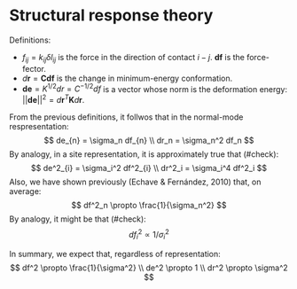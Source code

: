 # Structural response theory

Definitions:

* $f_{ij} = k_{ij} \delta l_{ij}$ is the force in the direction of contact $i-j$. $\mathbf{df}$ is the force-fector. 
* $d\mathbf{r} = \mathbf{C df}$ is the change in minimum-energy conformation.
* $\mathbf{de} = K^{1/2}dr = C^{-1/2}df$ is a vector whose norm is the deformation energy: $||\mathbf{de}||^2 = d\mathbf{r}^T \mathbf{K} d\mathbf{r}$.

From the previous definitions, it follwos that in the normal-mode respresentation: 
$$
de_{n} = \sigma_n df_{n} \\ dr_n = \sigma_n^2 df_n
$$
By analogy, in a site representation, it is approximately true that (#check): 
$$
de^2_{i} = \sigma_i^2 df^2_{i} \\ dr^2_i = \sigma_i^4 df^2_i
$$
Also, we have shown previously (Echave & Fernández, 2010)  that, on average: 
$$
df^2_n \propto \frac{1}{\sigma_n^2}
$$
By analogy, it might be that (#check): 
$$
df^2_i \propto 1 / \sigma_i^2
$$

In summary, we expect that, regardless of representation:
$$
df^2 \propto \frac{1}{\sigma^2} \\
de^2 \propto 1 \\ 
dr^2 \propto \sigma^2
$$
